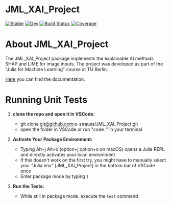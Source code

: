 # JML_XAI_Project

[![Stable](https://img.shields.io/badge/docs-stable-blue.svg)](https://e-strauss.github.io/JML_XAI_Project/dev/)
[![Dev](https://img.shields.io/badge/docs-dev-blue.svg)](https://e-strauss.github.io/JML_XAI_Project/dev/)
[![Build Status](https://github.com/e-strauss/JML_XAI_Project/actions/workflows/CI.yml/badge.svg?branch=main)](https://github.com/e-strauss/JML_XAI_Project/actions/workflows/CI.yml?query=branch%3Amain)
[![Coverage](https://codecov.io/gh/e-strauss/JML_XAI_Project/branch/main/graph/badge.svg)](https://codecov.io/gh/e-strauss/JML_XAI_Project)

# About JML_XAI_Project
The JML_XAI_Project package implements the explainable AI methods SHAP and LIME for image inputs. The project was developed as part of the "Julia for Machine Learning" course at TU Berlin.

[Here](https://e-strauss.github.io/JML_XAI_Project/dev/) you can find the documentation.


# Running Unit Tests
1. **clone the repo and open it in VSCode:**
   - git clone git@github.com:e-strauss/JML_XAI_Project.git
   - open the folder in VSCode or run "code ." in your terminal

2. **Activate Your Package Environment:**
   - Typing Alt+j Alt+o (option+j option+o on macOS) opens a Julia REPL and directly activates your local environment
   - If this doesn't work on the first try, you might have to manually select your "Julia env" [JML_XAI_Project] in the bottom bar of VSCode once
   - Enter package mode by typing `]`

3. **Run the Tests:**
   - While still in package mode, execute the `test` command
